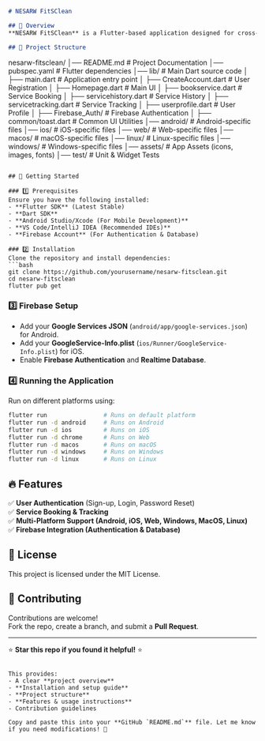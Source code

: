 ```markdown
# NESARW FitSClean

## 📌 Overview
**NESARW FitSClean** is a Flutter-based application designed for cross-platform compatibility, supporting **Android, iOS, Web, Windows, MacOS, and Linux**. This project leverages Firebase for authentication and real-time database management.

## 📂 Project Structure
```
nesarw-fitsclean/
│── README.md                   # Project Documentation
│── pubspec.yaml                 # Flutter dependencies
│── lib/                         # Main Dart source code
│   ├── main.dart                # Application entry point
│   ├── CreateAccount.dart       # User Registration
│   ├── Homepage.dart            # Main UI
│   ├── bookservice.dart         # Service Booking
│   ├── servicehistory.dart      # Service History
│   ├── servicetracking.dart     # Service Tracking
│   ├── userprofile.dart         # User Profile
│   ├── Firebase_Auth/           # Firebase Authentication
│   ├── common/toast.dart        # Common UI Utilities
│── android/                     # Android-specific files
│── ios/                         # iOS-specific files
│── web/                         # Web-specific files
│── macos/                       # macOS-specific files
│── linux/                       # Linux-specific files
│── windows/                     # Windows-specific files
│── assets/                      # App Assets (icons, images, fonts)
│── test/                        # Unit & Widget Tests
```

## 🚀 Getting Started

### 1️⃣ Prerequisites
Ensure you have the following installed:
- **Flutter SDK** (Latest Stable)
- **Dart SDK**
- **Android Studio/Xcode (For Mobile Development)**
- **VS Code/IntelliJ IDEA (Recommended IDEs)**
- **Firebase Account** (For Authentication & Database)

### 2️⃣ Installation
Clone the repository and install dependencies:
```bash
git clone https://github.com/yourusername/nesarw-fitsclean.git
cd nesarw-fitsclean
flutter pub get
```

### 3️⃣ Firebase Setup
- Add your **Google Services JSON** (`android/app/google-services.json`) for Android.
- Add your **GoogleService-Info.plist** (`ios/Runner/GoogleService-Info.plist`) for iOS.
- Enable **Firebase Authentication** and **Realtime Database**.

### 4️⃣ Running the Application
Run on different platforms using:
```bash
flutter run                # Runs on default platform
flutter run -d android     # Runs on Android
flutter run -d ios         # Runs on iOS
flutter run -d chrome      # Runs on Web
flutter run -d macos       # Runs on macOS
flutter run -d windows     # Runs on Windows
flutter run -d linux       # Runs on Linux
```

## 🔥 Features
✅ **User Authentication** (Sign-up, Login, Password Reset)  
✅ **Service Booking & Tracking**  
✅ **Multi-Platform Support (Android, iOS, Web, Windows, MacOS, Linux)**  
✅ **Firebase Integration (Authentication & Database)**  

## 📜 License
This project is licensed under the MIT License.

## 🤝 Contributing
Contributions are welcome!  
Fork the repo, create a branch, and submit a **Pull Request**.

---

⭐ **Star this repo if you found it helpful!** ⭐
```

This provides:
- A clear **project overview**
- **Installation and setup guide**
- **Project structure**
- **Features & usage instructions**
- Contribution guidelines

Copy and paste this into your **GitHub `README.md`** file. Let me know if you need modifications! 🚀
